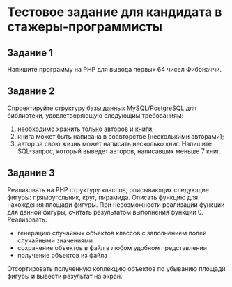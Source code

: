 # Тестовое задание для кандидата в стажеры-программисты
## Задание 1 
Напишите программу на PHP для вывода первых 64 чисел Фибоначчи.
## Задание 2
Спроектируйте структуру базы данных MySQL/PostgreSQL для библиотеки, удовлетворяющую следующим требованиям:
1. необходимо хранить только авторов и книги;
2. книга может быть написана в соавторстве (несколькими авторами);
3. автор за свою жизнь может написать несколько книг.
Напишите SQL-запрос, который выведет авторов, написавших меньше 7 книг.
## Задание 3
Реализовать на PHP структуру классов, описывающих следующие фигуры: прямоугольник, круг, пирамида.
Описать функцию для нахождения площади фигуры. При невозможности реализации функции для данной фигуры, считать результатом выполнения функции 0.
Реализовать:
* генерацию случайных объектов классов с заполнением полей случайными значениями
* сохранение объектов в файл в любом удобном представлении
* получение объектов из файла

Отсортировать полученную коллекцию объектов по убыванию площади фигуры и вывести результат на экран.
